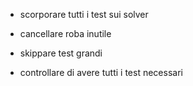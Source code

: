 * scorporare tutti i test sui solver

* cancellare roba inutile

* skippare test grandi

* controllare di avere tutti i test necessari 
